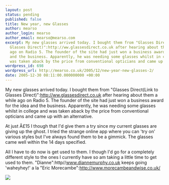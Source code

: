 ```yaml
---
layout: post
status: pending
published: false
title: New year, new Glasses
author: mearso
author_login: mearso
author_email: mearso@mearso.com
excerpt: My new glasses arrived today. I bought them from "Glasses Direct(Link to
  Glasses Direct)":http://ww.glassesdirect.co.uk after hearing about them a while
  ago on Radio 5. The founder of the site had just won a business award for the idea
  and the business. Apparently, he was needing some glasses whilst in college and
  was taken aback by the price from conventional opticians and came up with an alternative.
wordpress_id: 698
wordpress_url: http://mearso.co.uk/2005/12/new-year-new-glasses-2/
date: 2005-12-30 08:11:00.000000000 +00:00
---
```

My new glasses arrived today. I bought them from "Glasses Direct(Link to Glasses Direct)":http://ww.glassesdirect.co.uk after hearing about them a while ago on Radio 5. The founder of the site had just won a business award for the idea and the business. Apparently, he was needing some glasses whilst in college and was taken aback by the price from conventional opticians and came up with an alternative.

At just Â£15 I though that I'd give them a try since my current glasses are giving up the ghost. I tried the strange online app where you can 'try on' various styles but I've always found them to be a gimmick. The glasses came well within the 14 days specified. 

All I have to do now is get used to them. I though I'd go for a completely different style to the ones I currently have so am taking a little time to get used to them. "Dianne":http//www.diannemurphy.co.uk keeps going 'waheyhey!' a la "Eric Morecambe":http://www.morecambeandwise.co.uk/ 

<a href='http://scripts.affiliatefuture.com/AFClick.asp?affiliateID=36983&merchantID=856&programmeID=2735&mediaID=13803&tracking=&url='><img border=0 src='http://banners.affiliatefuture.com/856/13803.jpg'></a>
